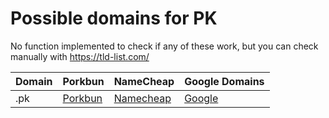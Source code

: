 # Possible domains for PK

No function implemented to check if any of these work, but you can check manually with https://tld-list.com/

| Domain | Porkbun | NameCheap | Google Domains |
|---|---|---|---|
| .pk | [Porkbun](https://porkbun.com/checkout/search?prb=e814663da1&tlds=&idnLanguage=&search=search&q=.pk) | [Namecheap](https://www.namecheap.com/domains/registration/results/?domain=.pk) | [Google](https://domains.google.com/registrar/search?searchTerm=.pk) |
